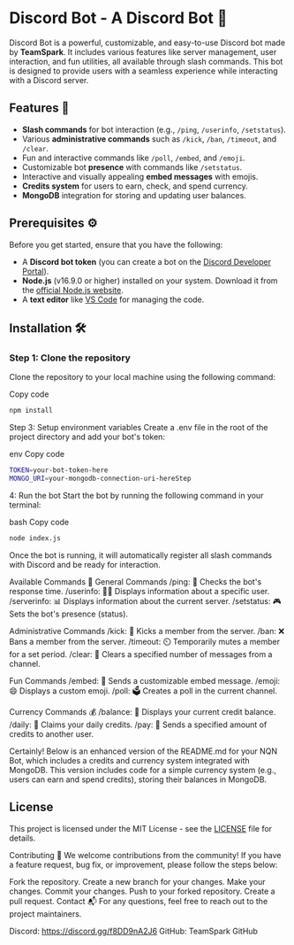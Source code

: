 # Discord Bot - A Discord Bot 🤖

Discord Bot is a powerful, customizable, and easy-to-use Discord bot made by **TeamSpark**. It includes various features like server management, user interaction, and fun utilities, all available through slash commands. This bot is designed to provide users with a seamless experience while interacting with a Discord server.

## Features 🌟

- **Slash commands** for bot interaction (e.g., `/ping`, `/userinfo`, `/setstatus`).
- Various **administrative commands** such as `/kick`, `/ban`, `/timeout`, and `/clear`.
- Fun and interactive commands like `/poll`, `/embed`, and `/emoji`.
- Customizable bot **presence** with commands like `/setstatus`.
- Interactive and visually appealing **embed messages** with emojis.
- **Credits system** for users to earn, check, and spend currency.
- **MongoDB** integration for storing and updating user balances.

## Prerequisites ⚙️

Before you get started, ensure that you have the following:

- A **Discord bot token** (you can create a bot on the [Discord Developer Portal](https://discord.com/developers/applications)).
- **Node.js** (v16.9.0 or higher) installed on your system. Download it from the [official Node.js website](https://nodejs.org/).
- A **text editor** like [VS Code](https://code.visualstudio.com/) for managing the code.

## Installation 🛠️

### Step 1: Clone the repository

Clone the repository to your local machine using the following command:

Copy code
``` bash
npm install
```
Step 3: Setup environment variables
Create a .env file in the root of the project directory and add your bot's token:

env
Copy code
```bash
TOKEN=your-bot-token-here
MONGO_URI=your-mongodb-connection-uri-hereStep
```
4: Run the bot
Start the bot by running the following command in your terminal:

bash
Copy code
```bash
node index.js
```
Once the bot is running, it will automatically register all slash commands with Discord and be ready for interaction.

Available Commands 📝
General Commands
/ping: 🏓 Checks the bot's response time.
/userinfo: 🧑‍💻 Displays information about a specific user.
/serverinfo: 📊 Displays information about the current server.
/setstatus: 🎮 Sets the bot's presence (status).

Administrative Commands
/kick: 🚪 Kicks a member from the server.
/ban: ❌ Bans a member from the server.
/timeout: ⏲️ Temporarily mutes a member for a set period.
/clear: 🧹 Clears a specified number of messages from a channel.

Fun Commands
/embed: 📌 Sends a customizable embed message.
/emoji: 😄 Displays a custom emoji.
/poll: 🗳️ Creates a poll in the current channel.

Currency Commands 💰
/balance: 💸 Displays your current credit balance.
/daily: 📅 Claims your daily credits.
/pay: 💸 Sends a specified amount of credits to another user.


Certainly! Below is an enhanced version of the README.md for your NQN Bot, which includes a credits and currency system integrated with MongoDB. This version includes code for a simple currency system (e.g., users can earn and spend credits), storing their balances in MongoDB.

## License

This project is licensed under the MIT License - see the [LICENSE](License) file for details.

Contributing 🤝
We welcome contributions from the community! If you have a feature request, bug fix, or improvement, please follow the steps below:

Fork the repository.
Create a new branch for your changes.
Make your changes.
Commit your changes.
Push to your forked repository.
Create a pull request.
Contact 📬
For any questions, feel free to reach out to the project maintainers.

Discord: https://discord.gg/f8DD9nA2J6
GitHub: TeamSpark GitHub
